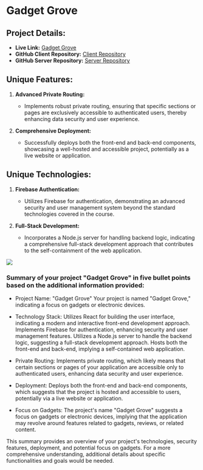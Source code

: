 # Gadget Grove

## Project Details:

- **Live Link:** [Gadget Grove](https://auth-test-520cf.web.app)
- **GitHub Client Repository:** [Client Repository](https://github.com/developerbadrul/technology-and-electronics-client)
- **GitHub Server Repository:** [Server Repository](https://github.com/developerbadrul/technology-and-electronics-backend)

## Unique Features:

1. **Advanced Private Routing:**
   - Implements robust private routing, ensuring that specific sections or pages are exclusively accessible to authenticated users, thereby enhancing data security and user experience.

2. **Comprehensive Deployment:**
   - Successfully deploys both the front-end and back-end components, showcasing a well-hosted and accessible project, potentially as a live website or application.

## Unique Technologies:

1. **Firebase Authentication:**
   - Utilizes Firebase for authentication, demonstrating an advanced security and user management system beyond the standard technologies covered in the course.

2. **Full-Stack Development:**
   - Incorporates a Node.js server for handling backend logic, indicating a comprehensive full-stack development approach that contributes to the self-containment of the web application.


<img src="https://i.ibb.co/C76bWHt/screencapture-auth-test-520cf-web-app-2023-12-14-17-47-57-1.png"/>


### Summary of your project "Gadget Grove" in five bullet points based on the additional information provided:

   - Project Name: "Gadget Grove"
        Your project is named "Gadget Grove," indicating a focus on gadgets or electronic devices.

   - Technology Stack:
        Utilizes React for building the user interface, indicating a modern and interactive front-end development approach.
        Implements Firebase for authentication, enhancing security and user management features.
        Utilizes a Node.js server to handle the backend logic, suggesting a full-stack development approach.
        Hosts both the front-end and back-end, implying a self-contained web application.

   - Private Routing:
        Implements private routing, which likely means that certain sections or pages of your application are accessible only to authenticated users, enhancing data security and user experience.

   - Deployment:
        Deploys both the front-end and back-end components, which suggests that the project is hosted and accessible to users, potentially via a live website or application.

   - Focus on Gadgets:
        The project's name "Gadget Grove" suggests a focus on gadgets or electronic devices, implying that the application may revolve around features related to gadgets, reviews, or related content.

This summary provides an overview of your project's technologies, security features, deployment, and potential focus on gadgets. For a more comprehensive understanding, additional details about specific functionalities and goals would be needed.



